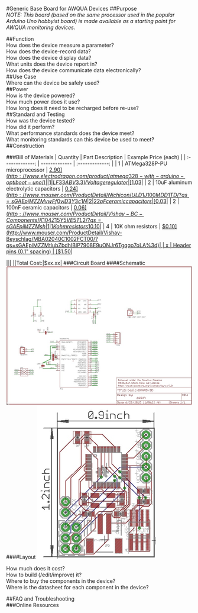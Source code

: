 #Generic Base Board for AWQUA Devices
##Purpose  
*NOTE: This board (based on the same processor used in the popular Arduino Uno hobbyist board) is made available as a starting point for AWQUA monitoring devices.*

##Function  
How does the device measure a parameter?  
How does the device-record data?  
How does the device display data?  
What units does the device report in?  
How does the device communicate data electronically?  
##Use Case  
Where can the device be safely used?  
##Power  
How is the device powered?  
How much power does it use?  
How long does it need to be recharged before re-use?  
##Standard and Testing  
How was the device tested?  
How did it perform?  
What performance standards does the device meet?  
What monitoring standards can this device be used to meet?  
##Construction  

###Bill of Materials
| Quantity  | Part Description | Example Price (each) |
| :-------------: | ------------- | :-------------: |
| 1 | ATMega328P-PU microprocessor  | [$2.90](http://www.electrodragon.com/product/atmega328-with-arduino-optiboot-uno/)|
| 1 | LF33ABV 3.3V Voltage regulator  | [$1.03](http://www.mouser.com/ProductDetail/STMicroelectronics/LF33ABV/?qs=sGAEpiMZZMsGz1a6aV8DcBQiArhhid1gDswAeAw%2fIB0%3d)|
| 2 | 10uF aluminum electrolytic capacitors  | [$0.24](http://www.mouser.com/ProductDetail/Nichicon/ULD1J100MDD1TD/?qs=sGAEpiMZZMvwFf0viD3Y3c1N%2fF%2fpDmX12XlNW9X9Y3vZmYyMo5GpOw%3d%3d)|
| 2 | 22pF ceramic capacitors  | [$0.03](http://www.mouser.com/ProductDetail/Vishay-BC-Components/K220J10C0GF5UH5/?qs=sGAEpiMZZMsh%252b1woXyUXj9nJp%252b8gphztXIKBUu3gv%252bs%3d)|
| 2 | 100nF ceramic capacitors  | [$0.06](http://www.mouser.com/ProductDetail/Vishay-BC-Components/K104Z15Y5VE5TL2/?qs=sGAEpiMZZMsh%252b1woXyUXj5VNmf0jXPWIrWjnp1zAXac%3d)|
| 1 | 1K ohm resistors 1% tolerance | [$0.10](http://www.mouser.com/ProductDetail/Vishay-Beyschlag/MBB02070C1001FCT00/?qs=sGAEpiMZZMtlubZbdhIBIAA6NYEPHyksoxlYyK2s%252btM%3d)|
| 4 | 10K ohm resistors  | [$0.10](http://www.mouser.com/ProductDetail/Vishay-Beyschlag/MBA02040C1002FCT00/?qs=sGAEpiMZZMtlubZbdhIBIP7908E9uONJr6Tgqqo7oLA%3d)|
| x | Header pins (0.1" spacing)  | [$1.50](http://www.mouser.com/)|

|||
||Total Cost:|$xx.xx|
###Circuit Board
####Schematic
![picture alt](./images/basic-BOARD-SD.20150629.schematic.jpg "Schematic of Generic Device circuit board in SD form factor [2015-06-29]")
####Layout
![picture alt](./images/basic-BOARD-SD.20150629.board.jpg "Layout of Generic Device circuit board in SD form factor [2015-06-29]")

How much does it cost?  
How to build (/edit/improve) it?  
Where to buy the components in the device?  
Where is the datasheet for each component in the device?  

##FAQ and Troubleshooting  
###Online Resources  

